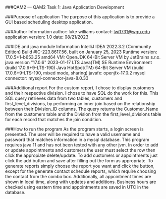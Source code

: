 ###QAM2 — QAM2 Task 1: Java Application Development

###Purpose of application
The purpose of this application is to provide a GUI based scheduling desktop application.

###Author Information
author: luke williams
contact: lwi1731@wgu.edu
application version: 1.0
date: 08/21/2023

###IDE and java module Information
IntelliJ IDEA 2022.3.2 (Community Edition)
Build #IC-223.8617.56, built on January 25, 2023
Runtime version: 17.0.5+1-b653.25 amd64
VM: OpenJDK 64-Bit Server VM by JetBrains s.r.o.
java version "17.0.6" 2023-01-17 LTS
Java(TM) SE Runtime Environment (build 17.0.6+9-LTS-190)
Java HotSpot(TM) 64-Bit Server VM (build 17.0.6+9-LTS-190, mixed mode, sharing)
javafx: openjfx-17.0.2
mysql connector: mysql-connector-java-8.0.33

###Additional report
For the custom report, I chose to display customers and their respective division. I chose to have SQL do the work for this. This SQL query retrieves data from two tables, customers and first_level_divisions, by performing an inner join based on the relationship between their Division_ID columns. The query returns the Customer_Name from the customers table and the Division from the first_level_divisions table for each record that matches the join condition.

###How to run the program
As the program starts, a login screen is presented. The user will be required to have a valid username and password that matches information in a mysql database. This program requires java 11 and has not been tested with any other jvm. In order to add or update appointments and customers the user must select the row then click the appropiate delete/update. To add customers or appointments just click the add button and save after filling out the form as appropriate. To generate reports simply choose the report you want and click the button, except for the generate contact schedule reports, which require choosing the contact from the combo box. Additionally, all appointment times are shown in local time, along with updates and additions. Business hours are checked using eastern time and appointments are saved in UTC in the database. 
